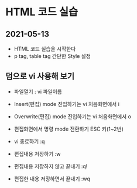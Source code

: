 # HTML 코드 실습

## 2021-05-13
* HTML 코드 실습을 시작한다
* p tag, table tag 간단한 Style 설정

## 덤으로 vi 사용해 보기
* 파일열기 : vi 파일이름
* Insert(편집) mode 진입하기는  vi 처음화면에서 i
* Overwrite(편집) mode 진입하기는  vi 처음화면에서 o

* 편집화면에서 명령 mode 전환하기  ESC 키(1~2번)
* vi 종료하기  :q
* 편집내용 저장하기 :w
* 편집내용 저장하지 않고 끝내기 :q!
* 편집한 내용 저장하면서 끝내기 :wq
